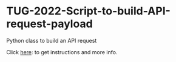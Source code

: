 # TUG-2022-Script-to-build-API-request-payload
Python class to build an API request

Click [here](https://github.com/NSA-Computer-Exchange/TUG-2022-Script-to-build-API-request-payload/blob/main/createRequest.py): to get instructions and more info.
